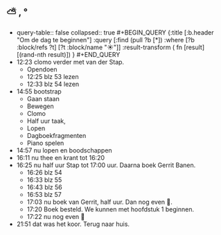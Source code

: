 ## ⛅ , °
- query-table:: false
  collapsed:: true
  #+BEGIN_QUERY 
  {:title [:b.header "Om de dag te beginnen"]
   :query [:find (pull ?b [*])
     :where 
       [?b :block/refs ?t]
       [?t :block/name "☀️"]]
   :result-transform ( fn [result] [(rand-nth result)])
  }
  #+END_QUERY
- 12:23 clomo verder met van der Stap.
	- Opendoen
	- 12:25 blz 53 lezen
	- 12:33 blz 54 lezen
- 14:55 bootstrap
	- Gaan staan
	- Bewegen
	- Clomo
	- Half uur taak,
	- Lopen
	- Dagboekfragmenten
	- Piano spelen
- 14:57 nu lopen en boodschappen
- 16:11 nu thee en krant tot 16:20
- 16:25 nu half uur Stap tot 17:00 uur. Daarna boek Gerrit Banen.
	- 16:26 blz 54
	- 16:33 blz 55
	- 16:43 blz 56
	- 16:53 blz 57
	- 17:03 nu boek van Gerrit, half uur. Dan nog even 🎹.
	- 17:20 Boek besteld. We kunnen met hoofdstuk 1 beginnen.
	- 17:22 nu nog even 🎹
- 21:51 dat was het koor. Terug naar huis.